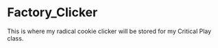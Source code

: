 # Factory_Clicker
This is where my radical cookie clicker will be stored for my Critical Play class.
